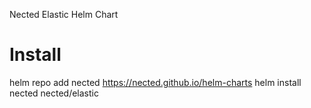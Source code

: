 Nected Elastic Helm Chart

# Install
helm repo add nected https://nected.github.io/helm-charts
helm install nected nected/elastic
